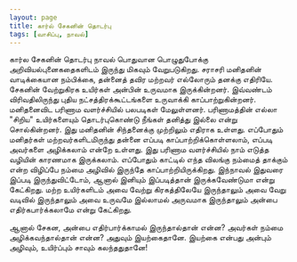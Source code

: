 ```yaml
---
layout: page
title: கார்ல் சேகனின் தொடர்பு
tags: [வாசிப்பு, நாவல்]
---
```

<!-- ஜனவரி் 24, 2016 -->

கார்ல சேகனின் தொடர்பு நாவல் பொதுவான பொழுதுபோக்கு அறிவியல்புனைகதைகளிடம் இருந்து மிகவும் வேறுபடுகிறது. சராசரி மனிதனின் வாடிக்கையான நம்பிக்கை, தன்னைத் தவிர மற்றவர் எல்லோரும் தனக்கு எதிரியே. சேகனின் வேற்றுகிரக உயிர்கள் அன்பின் உருவமாக இருக்கின்றனர். இவ்வண்டம் விரிவதிலிருந்து புதிய நட்சத்திரக்கூட்டங்களை உருவாக்கி காப்பாற்றுகின்றனர். மனிதனைவிட பரிணாம வளர்ச்சியில் பலபடிகள் மேலுள்ளனர். பரிணாமத்தின் எல்லா "சிறிய" உயிர்களையும் தொடர்புகொண்டு நீங்கள் தனித்து இல்லை என்று சொல்கின்றனர். இது மனிதனின் சிந்தனைக்கு முற்றிலும் எதிராக உள்ளது. எப்போதும் மனிதர்கள் மற்றவர்களிடமிருந்து தன்னை எப்படி காப்பாற்றிக்கொள்ளலாம், எப்படி அவர்களை அழிக்கலாம் என்றே உள்ளது. இது பரிணாம வளர்ச்சியில் நாம் எடுத்த வழியின் காரணமாக இருக்கலாம். எப்போதும் காட்டில் எந்த விலங்கு நம்மைத் தாக்கும் என்ற விழிப்பே நம்மை அழிவில் இருந்தே காப்பாற்றியிருக்கிறது. இந்நாவல் இதுவரை இப்படி இருந்துவிட்டோம், ஆனால் இனியும் இப்படித்தான் இருக்கவேண்டுமா என்று கேட்கிறது. மற்ற உயிர்களிடம் அவை வேற்று கிரகத்திலேயே இருந்தாலும் அவை வேறு வடிவில் இருந்தாலும் அவை உருவமே இல்லாமல் அருவமாக இருந்தாலும் அன்பை எதிர்கபார்க்கலாமே என்று கேட்கிறது. 

ஆனால் சேகன, அன்பை எதிர்பார்க்காமல் இருந்தால்தான் என்ன? அவர்கள் நம்மை அழிக்கவந்தால்தான் என்ன? அதுவும் இயற்கைதானே. இயற்கை என்பது அன்பும் அழிவும், உயிர்ப்பும் சாவும் கலந்ததுதானே!
